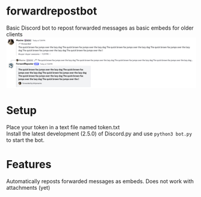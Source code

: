 # forwardrepostbot
Basic Discord bot to repost forwarded messages as basic embeds for older clients\
![Screenshot1](images/screenshot_1.png)

# Setup
Place your token in a text file named token.txt\
Install the latest development (2.5.0) of Discord.py and use `python3 bot.py` to start the bot. 

# Features
Automatically reposts forwarded messages as embeds. Does not work with attachments (yet)
